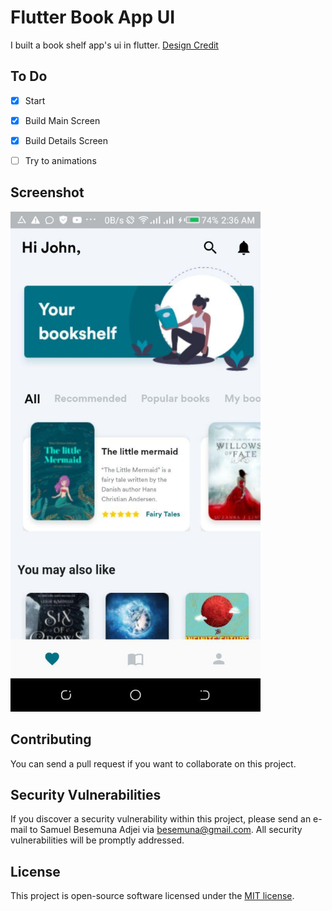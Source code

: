 
# Flutter Book App UI
I built a book shelf app's ui in flutter. [Design Credit](https://dribbble.com/shots/8807175-Bookshelf-Free-Adobe-XD)

## To Do
* [X] Start
* [X] Build Main Screen
* [X] Build Details Screen
* [ ] Try to animations


## Screenshot

<img src="screenshots/one.jpg" width="400px">

## Contributing

You can send a pull request if you want to collaborate on this project.

## Security Vulnerabilities

If you discover a security vulnerability within this project, please send an e-mail to Samuel Besemuna Adjei via [besemuna@gmail.com](mailto:besemuna@gmail.com). All security vulnerabilities will be promptly addressed.

## License

This project is open-source software licensed under the [MIT license](https://opensource.org/licenses/MIT).
